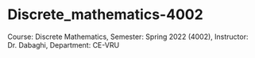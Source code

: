 # Discrete_mathematics-4002
Course: Discrete Mathematics, Semester: Spring 2022 (4002), Instructor: Dr. Dabaghi, Department: CE-VRU
